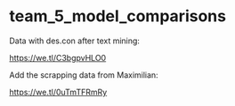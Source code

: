 # team_5_model_comparisons

Data with des.con after text mining:

https://we.tl/C3bgpvHLO0

Add the scrapping data from Maximilian:

https://we.tl/0uTmTFRmRy
